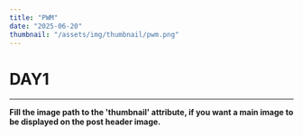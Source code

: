 ```yaml
---
title: "PWM"
date: "2025-06-20"
thumbnail: "/assets/img/thumbnail/pwm.png"
---
```


# DAY1
---

**Fill the image path to the 'thumbnail' attribute, if you want a main image to be displayed on the post header image.**


